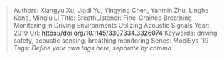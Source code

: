 > Authors: Xiangyu Xu, Jiadi Yu, Yingying Chen, Yanmin Zhu, Linghe Kong, Minglu Li
> Title: BreathListener: Fine-Grained Breathing Monitoring in Driving Environments Utilizing Acoustic Signals
> Year: 2019
> Url: https://doi.org/10.1145/3307334.3326074
> Keywords: driving safety, acoustic sensing, breathing monitoring
> Series: MobiSys '19
> Tags: *Define your own tags here, separate by comma*